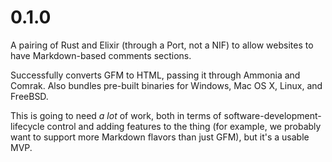 0.1.0
=====

A pairing of Rust and Elixir (through a Port, not a NIF) to allow websites to have Markdown-based comments sections.

Successfully converts GFM to HTML, passing it through Ammonia and Comrak. Also bundles pre-built binaries for Windows, Mac OS X, Linux, and FreeBSD.

This is going to need *a lot* of work, both in terms of software-development-lifecycle control and adding features to the thing (for example, we probably want to support more Markdown flavors than just GFM), but it's a usable MVP.

